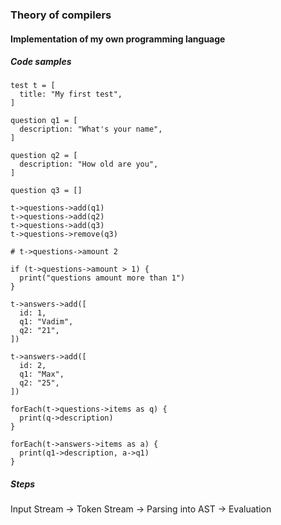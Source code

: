 ### Theory of compilers

#### Implementation of my own programming language

##### Code samples

```
test t = [
  title: "My first test",
]

question q1 = [
  description: "What's your name",
]

question q2 = [
  description: "How old are you",
]

question q3 = []

t->questions->add(q1)
t->questions->add(q2)
t->questions->add(q3)
t->questions->remove(q3)

# t->questions->amount 2

if (t->questions->amount > 1) {
  print("questions amount more than 1")
}

t->answers->add([
  id: 1,
  q1: "Vadim",
  q2: "21",
])

t->answers->add([
  id: 2,
  q1: "Max",
  q2: "25",
])

forEach(t->questions->items as q) {
  print(q->description)
}

forEach(t->answers->items as a) {
  print(q1->description, a->q1)
}
```

##### Steps

Input Stream -> Token Stream -> Parsing into AST -> Evaluation
